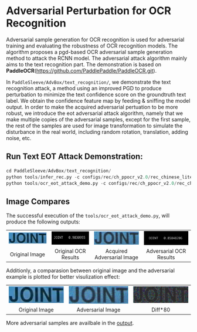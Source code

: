 # Adversarial Perturbation for OCR Recognition
Adversarial sample generation for OCR recognition is used for adversarial training and evaluating the robustness 
of OCR recognition models. The algorithm proposes a pgd-based OCR adversarial sample generation method to attack 
the RCNN model. The adversarial attack algorithm mainly aims to the text recognition part. The demonstration is based on 
**PaddleOCR**(https://github.com/PaddlePaddle/PaddleOCR.git). 


In `PaddleSleeve/AdvBox/text_recognition/`, we demonstrate the text recognition attack, a method using an improved PGD to produce 
perturbation to minimize the text confidence score on the groundtruth text label. We obtain the confidence feature map by feeding & sniffing 
the model output. In order to make the acquired adversarial pertuation to be more robust, we introduce the eot adversarial attack algorithm, namely that 
we make multiple copies of the adversarial samples, except for the first sample, the rest of the samples are used for image transformation to simulate 
the disturbance in the real world, including random rotation, translation, adding noise, etc.


## Run Text EOT Attack Demonstration:

```python
cd PaddleSleeve/AdvBox/text_recognition/
python tools/infer_rec.py -c configs/rec/ch_ppocr_v2.0/rec_chinese_lite_train_v2.0.yml -o Global.pretrained_model=./ch_ppocr_mobile_v2.0_rec_train/best_accuracy.pdparams Global.load_static_weights=false Global.infer_img=./imgs_words/word_1.png
python tools/ocr_eot_attack_demo.py -c configs/rec/ch_ppocr_v2.0/rec_chinese_lite_train_v2.0.yml -o Global.pretrained_model=./ch_ppocr_mobile_v2.0_rec_train/best_accuracy.pdparams Global.load_static_weights=false Global.infer_img=./imgs_words/word_1.png
```

## Image Compares

The successful execution of the `tools/ocr_eot_attack_demo.py`, will produce the following outputs:

<table align="center">
<tr>
    <td align="center"><img src="./imgs_words/word_1.png" width=300></td>
    <td align="center"><img src="./output/output.png" width=300></td>
    <td align="center"><img src="./output/adv_img_vis_OOINT.png" width=300></td>
    <td align="center"><img src="./output/output_OOINT.png" width=300></td>
</tr>

<tr>
    <td align="center">Original Image</td>
    <td align="center">Original OCR Results</td>
    <td align="center">Acquired Adversarial Image </td>
    <td align="center">Adversarial OCR Results </td>
</tr>
</table>

Additionly, a comparasion between original image and the adversarial example is plotted for better visulization effect:
 
<table align="center">
<tr>
    <td align="center"><img src="./imgs_words/word_1.png" width=250></td>
    <td align="center"><img src="./output/adv_img_vis_OOINT.png" width=250></td>
    <td align="center"><img src="./output/diff.png" width=250></td>
</tr>

<tr>
    <td align="center">Original Image</td>
    <td align="center">Adversarial Image</td>
    <td align="center">Diff*80</td>
</tr>
</table>

More adversarial samples are availbale in the [output](./output).

